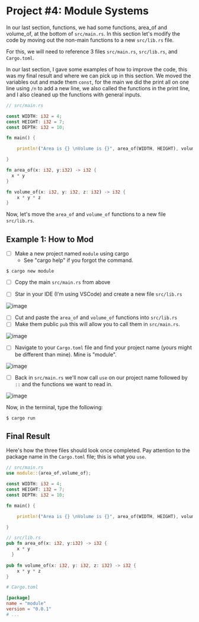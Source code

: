 # Project #4: Module Systems

In our last section, functions, we had some functions, area_of and volume_of, at the bottom of `src/main.rs`. In this section let's modify the code by moving out the non-main functions to a new `src/lib.rs` file.

For this, we will need to reference 3 files `src/main.rs`, `src/lib.rs`, and `Cargo.toml`. 

In our last section, I gave some examples of how to improve the code, this was my final result and where we can pick up in this section. We moved the variables out and made them `const`, 
for the main we did the print all on one line using `/n` to add a new line, we also called the functions in the print line, and I also cleaned up the functions with general inputs. 

```rust
// src/main.rs

const WIDTH: i32 = 4;
const HEIGHT: i32 = 7;
const DEPTH: i32 = 10;

fn main() {

    println!("Area is {} \nVolume is {}", area_of(WIDTH, HEIGHT), volume_of(WIDTH, HEIGHT, DEPTH));

}

fn area_of(x: i32, y:i32) -> i32 {
  x * y
}

fn volume_of(x: i32, y: i32, z: i32) -> i32 {
    x * y * z
}
```

Now, let's move the `area_of` and `volume_of` functions to a new file `src/lib.rs`.



## Example 1: How to Mod

- [ ] Make a new project named `module` using cargo
  - See "cargo help" if you forgot the command.

```shell
$ cargo new module
```
- [ ] Copy the main `src/main.rs` from above

- [ ] Star in your IDE (I'm using VSCode) and create a new file `src/lib.rs`

![image](https://github.com/jvick1/Rust_Intro/assets/32043066/90408e2b-b2fb-4e23-9b5d-496b9bab2182)

- [ ] Cut and paste the `area_of` and `volume_of` functions into `src/lib.rs`
- [ ] Make them public `pub` this will allow you to call them in `src/main.rs`.

![image](https://github.com/jvick1/Rust_Intro/assets/32043066/0b3027f0-d012-4474-8d9e-59f4ac0480c8)

- [ ] Navigate to your `Cargo.toml` file and find your project name (yours might be different than mine). Mine is "module".

![image](https://github.com/jvick1/Rust_Intro/assets/32043066/362434c1-1faf-48bb-8a7e-33abe5b1700e)

- [ ] Back in `src/main.rs` we'll now call `use` on our project name followed by `::` and the functions we want to read in.

![image](https://github.com/jvick1/Rust_Intro/assets/32043066/cadcbfde-135d-4bda-9267-761b3aeca8ac)

Now, in the terminal, type the following:

```shell
$ cargo run
```

## Final Result

Here's how the three files should look once completed. Pay attention to the package name in the `Cargo.toml` file; this is what you `use`.

```rust
// src/main.rs
use module::{area_of,volume_of};

const WIDTH: i32 = 4;
const HEIGHT: i32 = 7;
const DEPTH: i32 = 10;

fn main() {

    println!("Area is {} \nVolume is {}", area_of(WIDTH, HEIGHT), volume_of(WIDTH, HEIGHT, DEPTH));

}
```

```rust
// src/lib.rs
pub fn area_of(x: i32, y:i32) -> i32 {
    x * y
  }
  
pub fn volume_of(x: i32, y: i32, z: i32) -> i32 {
    x * y * z
}
```

```toml
# Cargo.toml

[package]
name = "module"
version = "0.0.1"
# ...
```


